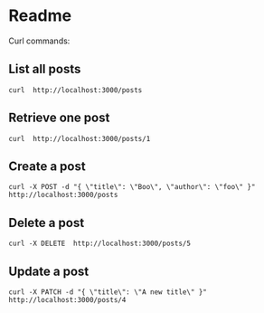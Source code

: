 # Readme

Curl commands:

## List all posts

```
curl  http://localhost:3000/posts
```

## Retrieve one post

```
curl  http://localhost:3000/posts/1
```

## Create a post

```
curl -X POST -d "{ \"title\": \"Boo\", \"author\": \"foo\" }"  http://localhost:3000/posts
```

## Delete a post

```
curl -X DELETE  http://localhost:3000/posts/5
```

## Update a post

```
curl -X PATCH -d "{ \"title\": \"A new title\" }"  http://localhost:3000/posts/4
```
